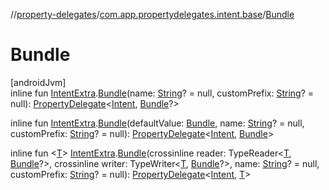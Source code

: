 //[property-delegates](../../index.md)/[com.app.propertydelegates.intent.base](index.md)/[Bundle](-bundle.md)

# Bundle

[androidJvm]\
inline fun [IntentExtra](../com.app.propertydelegates.intent/-intent-extra/index.md).[Bundle](-bundle.md)(name: [String](https://kotlinlang.org/api/latest/jvm/stdlib/kotlin/-string/index.html)? = null, customPrefix: [String](https://kotlinlang.org/api/latest/jvm/stdlib/kotlin/-string/index.html)? = null): [PropertyDelegate](../com.app.propertydelegates/-property-delegate/index.md)<[Intent](https://developer.android.com/reference/kotlin/android/content/Intent.html), [Bundle](https://developer.android.com/reference/kotlin/android/os/Bundle.html)?>

inline fun [IntentExtra](../com.app.propertydelegates.intent/-intent-extra/index.md).[Bundle](-bundle.md)(defaultValue: [Bundle](https://developer.android.com/reference/kotlin/android/os/Bundle.html), name: [String](https://kotlinlang.org/api/latest/jvm/stdlib/kotlin/-string/index.html)? = null, customPrefix: [String](https://kotlinlang.org/api/latest/jvm/stdlib/kotlin/-string/index.html)? = null): [PropertyDelegate](../com.app.propertydelegates/-property-delegate/index.md)<[Intent](https://developer.android.com/reference/kotlin/android/content/Intent.html), [Bundle](https://developer.android.com/reference/kotlin/android/os/Bundle.html)>

inline fun <[T](-bundle.md)> [IntentExtra](../com.app.propertydelegates.intent/-intent-extra/index.md).[Bundle](-bundle.md)(crossinline reader: TypeReader<[T](-bundle.md), [Bundle](https://developer.android.com/reference/kotlin/android/os/Bundle.html)?>, crossinline writer: TypeWriter<[T](-bundle.md), [Bundle](https://developer.android.com/reference/kotlin/android/os/Bundle.html)?>, name: [String](https://kotlinlang.org/api/latest/jvm/stdlib/kotlin/-string/index.html)? = null, customPrefix: [String](https://kotlinlang.org/api/latest/jvm/stdlib/kotlin/-string/index.html)? = null): [PropertyDelegate](../com.app.propertydelegates/-property-delegate/index.md)<[Intent](https://developer.android.com/reference/kotlin/android/content/Intent.html), [T](-bundle.md)>

